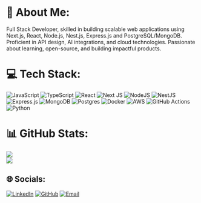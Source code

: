 # 💫 About Me:
Full Stack Developer, skilled in building scalable web applications using Next.js, React, Node.js, Nest.js, Express.js and PostgreSQL/MongoDB. Proficient in API design, AI integrations, and cloud technologies. Passionate about learning, open-source, and building impactful products.

# 💻 Tech Stack:
![JavaScript](https://img.shields.io/badge/javascript-%23323330.svg?style=flat&logo=javascript&logoColor=%23F7DF1E)
![TypeScript](https://img.shields.io/badge/typescript-%23007ACC.svg?style=flat&logo=typescript&logoColor=white)
![React](https://img.shields.io/badge/react-%2320232a.svg?style=flat&logo=react&logoColor=%2361DAFB)
![Next JS](https://img.shields.io/badge/Next-black?style=flat&logo=next.js&logoColor=white)
![NodeJS](https://img.shields.io/badge/node.js-%23339933.svg?style=flat&logo=nodedotjs&logoColor=white)
![NestJS](https://img.shields.io/badge/nestjs-%23E0234E.svg?style=flat&logo=nestjs&logoColor=white)
![Express.js](https://img.shields.io/badge/express.js-%23404d59.svg?style=flat&logo=express&logoColor=%2361DAFB)
![MongoDB](https://img.shields.io/badge/mongodb-%2347A248.svg?style=flat&logo=mongodb&logoColor=white)
![Postgres](https://img.shields.io/badge/postgres-%23316192.svg?style=flat&logo=postgresql&logoColor=white)
![Docker](https://img.shields.io/badge/docker-%230db7ed.svg?style=flat&logo=docker&logoColor=white)
![AWS](https://img.shields.io/badge/AWS-%23FF9900.svg?style=flat&logo=amazon-aws&logoColor=white)
![GitHub Actions](https://img.shields.io/badge/github%20actions-%232671E5.svg?style=flat&logo=githubactions&logoColor=white)
![Python](https://img.shields.io/badge/python-%233776AB.svg?style=flat&logo=python&logoColor=white)

# 📊 GitHub Stats:
![](https://github-readme-streak-stats.herokuapp.com/?user=kamranalig&theme=dark&hide_border=false)<br/>
![](https://github-readme-stats.vercel.app/api/top-langs/?username=kamranalig&theme=dark&hide_border=false&include_all_commits=false&count_private=false&layout=compact)

## 🌐 Socials:
[![LinkedIn](https://img.shields.io/badge/LinkedIn-%230077B5.svg?logo=linkedin&logoColor=white)](https://linkedin.com/in/kamranalig)
[![GitHub](https://img.shields.io/badge/GitHub-%2312100E.svg?logo=github&logoColor=white)](https://github.com/kamranalig)
[![Email](https://img.shields.io/badge/Email-D14836?style=flat&logo=gmail&logoColor=white)](mailto:your-email-here)
